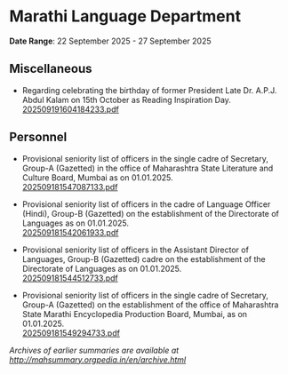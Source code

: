 # Marathi Language Department

**Date Range**: 22 September 2025 - 27 September 2025


## Miscellaneous
- Regarding celebrating the birthday of former President Late Dr. A.P.J. Abdul Kalam on 15th October as Reading Inspiration Day.\
  [202509191604184233.pdf](https://gr.maharashtra.gov.in/Site/Upload/Government%20Resolutions/English/202509191604184233.pdf)

## Personnel
- Provisional seniority list of officers in the single cadre of Secretary, Group-A (Gazetted) in the office of Maharashtra State Literature and Culture Board, Mumbai as on 01.01.2025.\
  [202509181547087133.pdf](https://gr.maharashtra.gov.in/Site/Upload/Government%20Resolutions/English/202509181547087133.pdf)

- Provisional seniority list of officers in the cadre of Language Officer (Hindi), Group-B (Gazetted) on the establishment of the Directorate of Languages as on 01.01.2025.\
  [202509181542061933.pdf](https://gr.maharashtra.gov.in/Site/Upload/Government%20Resolutions/English/202509181542061933.pdf)

- Provisional seniority list of officers in the Assistant Director of Languages, Group-B (Gazetted) cadre on the establishment of the Directorate of Languages as on 01.01.2025.\
  [202509181544512733.pdf](https://gr.maharashtra.gov.in/Site/Upload/Government%20Resolutions/English/202509181544512733.pdf)

- Provisional seniority list of officers in the single cadre of Secretary, Group-A (Gazetted) on the establishment of the office of Maharashtra State Marathi Encyclopedia Production Board, Mumbai, as on 01.01.2025.\
  [202509181549294733.pdf](https://gr.maharashtra.gov.in/Site/Upload/Government%20Resolutions/English/202509181549294733.pdf)


*Archives of earlier summaries are available at http://mahsummary.orgpedia.in/en/archive.html*